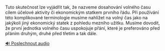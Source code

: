 
Tuto skutečnost lze vyjádřit tak, že nazveme dosahování volného času cílem účelové aktivity či ekonomickým statkem prvního řádu. Při používání této komplikované terminologie musíme nahlížet na volný čas jako na jakýkoli jiný ekonomický statek z pohledu mezního užitku. Musíme dovodit, že první jednotka volného času uspokojuje přání, které je preferováno před přáním druhým, druhé před třetím a tak dále.

[🔊 Poslechnout audio](/data/7-paragraphs/audio/chapter_32/para_001-Tuto-skutenost-lze-vyjdit-tak-e-nazveme-dosah.mp3)
